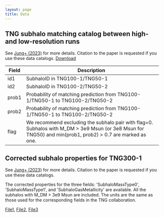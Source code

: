 ```yaml
---
layout: page
title: Data
---
```


TNG subhalo matching catalog between high- and low-resolution runs
-------------
See [Jung+ (2023)](https://arxiv.org/abs/2312.02466) for more details. Citation to the paper is requested if you use these data catalogs. 
[Download](./dataset/matching_TNG.hdf5)

| Field | Description                                                                                                                                                      |
|-------|------------------------------------------------------------------------------------------------------------------------------------------------------------------|
| id1   | SubhaloID in TNG100-1/TNG50-1                                                                                                                                    |
| id2   | SubhaloID in TNG100-2/TNG50-2                                                                                                                                    |
| prob1 | Probability of matching prediction from TNG100-1/TNG50-1 to TNG100-2/TNG50-2                                                                                     |
| prob2 | Probability of matching prediction from TNG100-1/TNG50-1 to TNG100-2/TNG50-2                                                                                     |
| flag  | We recommend excluding the subhalo pair with flag=0. Subhalos with M_DM > 3e9 Msun (or 3e8 Msun for TNG50) and min(prob1, prob2) > 0.7 are marked as one. |


Corrected subhalo properties for TNG300-1
-------------
See [Jung+ (2023)](https://arxiv.org/abs/2312.02466) for more details. Citation to the paper is requested if you use these data catalogs.

The corrected properties for the three fields: 'SubhaloMassType0', 'SubhaloMassType1', and 'SubhaloGasMetallicity' are available. All the subhalos with M_DM > 3e9 Msun are included. The units are the same as those used for the corresponding fields in the TNG collaboration.

[File1](./dataset/TNG300_subhalo_correction_0.hdf5), [File2](./dataset/TNG300_subhalo_correction_1.hdf5), [File3](./dataset/TNG300_subhalo_correction_2.hdf5)


